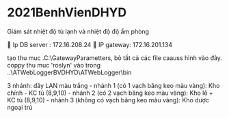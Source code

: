 # 2021BenhVienDHYD
Giám sát nhiệt độ tủ lạnh và nhiệt độ độ ẩm phòng


	Ip DB server : 172.16.208.24
	IP gateway: 172.16.201.134

tạo thu muc .C:\GatewayParametters, bỏ tất cả các file caauss hình vào đây.
coppy thu muc 'roslyn' vào trong ..\ATWebLoggerBVDHYD\ATWebLogger\bin


3 nhánh: dây LAN màu trắng
    - nhánh 1 (có 1 vạch băng keo màu vàng): Kho chính - KC tủ (8,9,10)
    - nhánh 2 (có 2 vạch băng keo màu vàng): Kho lẻ + KC tủ (8,9,10)
    - nhánh 3 (không có vạch băng keo màu vàng): Kho dược ngoại trú
